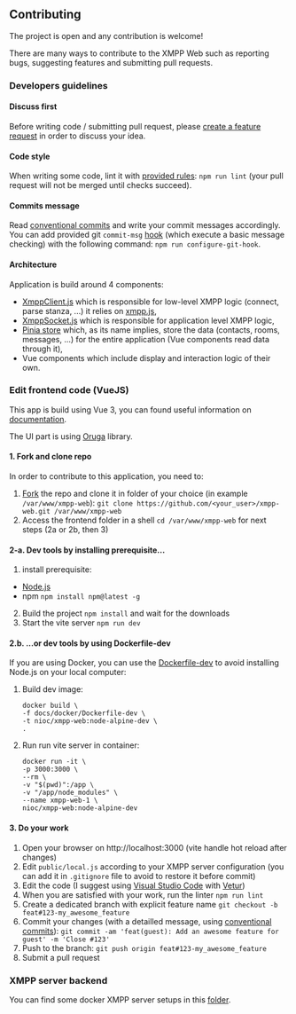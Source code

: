 ## Contributing

The project is open and any contribution is welcome!

There are many ways to contribute to the XMPP Web such as reporting bugs, suggesting features and submitting pull requests.

### Developers guidelines

#### Discuss first

Before writing code / submitting pull request, please [create a feature request](https://github.com/nioc/xmpp-web/issues/new?assignees=&labels=enhancement&template=feature_request.yml) in order to discuss your idea.

#### Code style

When writing some code, lint it with [provided rules](.eslintrc.cjs): `npm run lint` (your pull request will not be merged until checks succeed).

#### Commits message

Read [conventional commits](https://www.conventionalcommits.org/) and write your commit messages accordingly.
You can add provided git `commit-msg` [hook](docs/git-hooks/commit-msg) (which execute a basic message checking) with the following command: `npm run configure-git-hook`.

#### Architecture

Application is build around 4 components:
- [XmppClient.js](src/services/XmppClient.js) which is responsible for low-level XMPP logic (connect, parse stanza, ...) it relies on [xmpp.js](https://github.com/xmppjs/xmpp.js),
- [XmppSocket.js](src/services/XmppSocket.js) which is responsible for application level XMPP logic,
- [Pinia store](src/store/index.js) which, as its name implies, store the data (contacts, rooms, messages, ...)  for the entire application (Vue components read data through it),
- Vue components which include display and interaction logic of their own.

### Edit frontend code (VueJS)

This app is build using Vue 3, you can found useful information on [documentation](https://vuejs.org/guide/essentials/template-syntax.html).

The UI part is using [Oruga](https://oruga.io/documentation/) library.

#### 1. Fork and clone repo

In order to contribute to this application, you need to:
1. [Fork](https://help.github.com/articles/fork-a-repo/) the repo and clone it in folder of your choice (in example `/var/www/xmpp-web`): `git clone https://github.com/<your_user>/xmpp-web.git /var/www/xmpp-web`
2. Access the frontend folder in a shell `cd /var/www/xmpp-web` for next steps (2a or 2b, then 3)

#### 2-a. Dev tools by installing prerequisite...

1. install prerequisite:
  - [Node.js](https://nodejs.org/)
  - npm `npm install npm@latest -g`
2. Build the project `npm install` and wait for the downloads
4. Start the vite server `npm run dev`


#### 2.b. ...or dev tools by using Dockerfile-dev

If you are using Docker, you can use the [Dockerfile-dev](/docs/docker/Dockerfile-dev) to avoid installing Node.js on your local computer:

1. Build dev image:
    ```
    docker build \
    -f docs/docker/Dockerfile-dev \
    -t nioc/xmpp-web:node-alpine-dev \
    .
    ```

2. Run run vite server in container:
    ```
    docker run -it \
    -p 3000:3000 \
    --rm \
    -v "$(pwd)":/app \
    -v "/app/node_modules" \
    --name xmpp-web-1 \
    nioc/xmpp-web:node-alpine-dev
    ```

#### 3. Do your work

1. Open your browser on http://localhost:3000 (vite handle hot reload after changes)
2. Edit `public/local.js` according to your XMPP server configuration (you can add it in `.gitignore` file to avoid to restore it before commit)
3. Edit the code (I suggest using [Visual Studio Code](https://code.visualstudio.com/download) with [Vetur](https://marketplace.visualstudio.com/items?itemName=octref.vetur))
4. When you are satisfied with your work, run the linter `npm run lint`
5. Create a dedicated branch with explicit feature name `git checkout -b feat#123-my_awesome_feature`
6. Commit your changes (with a detailled message, using [conventional commits](https://www.conventionalcommits.org/)): `git commit -am 'feat(guest): Add an awesome feature for guest' -m 'Close #123'`
7. Push to the branch: `git push origin feat#123-my_awesome_feature`
8. Submit a pull request

### XMPP server backend

You can find some docker XMPP server setups in this [folder](/docs/staging-environments).
